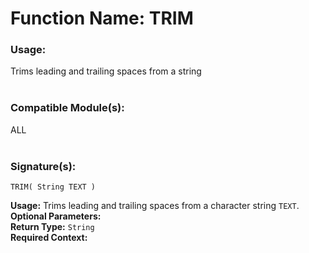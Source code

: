 # Function Name: TRIM

### Usage:
Trims leading and trailing spaces from a string
<br><br>

### Compatible Module(s):
ALL
<br><br>

### Signature(s):
```
TRIM( String TEXT )
```
**Usage:** Trims leading and trailing spaces from a character string `TEXT`.<br>
**Optional Parameters:**<br>
**Return Type:** `String`<br>
**Required Context:**<br>
<br>